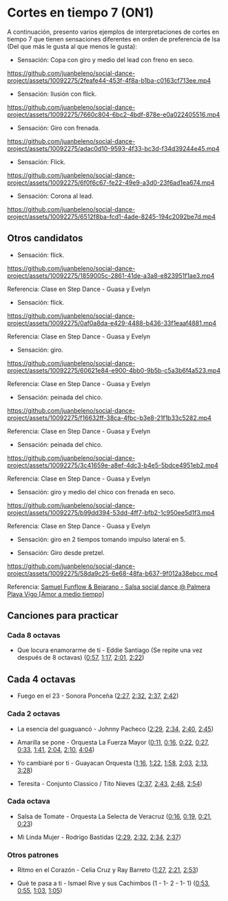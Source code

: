 # Cortes en tiempo 7 (ON1)

A continuación, presento varios ejemplos de interpretaciones de cortes en tiempo 7 que tienen sensaciones diferentes en orden de preferencia de Isa (Del que más le gusta al que menos le gusta):

- Sensación: Copa con giro y medio del lead con freno en seco.

https://github.com/juanbeleno/social-dance-project/assets/10092275/2feafe44-453f-4f8a-b1ba-c0163cf713ee.mp4


- Sensación: Ilusión con flick.

https://github.com/juanbeleno/social-dance-project/assets/10092275/7660c804-6bc2-4bdf-878e-e0a022405516.mp4


- Sensación: Giro con frenada.

https://github.com/juanbeleno/social-dance-project/assets/10092275/adac0d10-9593-4f33-bc3d-f34d39244e45.mp4


- Sensación: Flick.

https://github.com/juanbeleno/social-dance-project/assets/10092275/6f0f6c67-fe22-49e9-a3d0-23f6ad1ea674.mp4


- Sensación: Corona al lead.

https://github.com/juanbeleno/social-dance-project/assets/10092275/6512f8ba-fcd1-4ade-8245-194c2092be7d.mp4


## Otros candidatos

- Sensación: flick.

https://github.com/juanbeleno/social-dance-project/assets/10092275/1859005c-2861-41de-a3a8-e823951f1ae3.mp4

Referencia: Clase en Step Dance - Guasa y Evelyn

- Sensación: flick.

https://github.com/juanbeleno/social-dance-project/assets/10092275/0af0a8da-e429-4488-b436-33f1eaaf4881.mp4

Referencia: Clase en Step Dance - Guasa y Evelyn


- Sensación: giro.

https://github.com/juanbeleno/social-dance-project/assets/10092275/60621e84-e900-4bb0-9b5b-c5a3b6f4a523.mp4

Referencia: Clase en Step Dance - Guasa y Evelyn


- Sensación: peinada del chico.

https://github.com/juanbeleno/social-dance-project/assets/10092275/f16632ff-38ca-4fbc-b3e8-21f1b33c5282.mp4

Referencia: Clase en Step Dance - Guasa y Evelyn


- Sensación: peinada del chico.

https://github.com/juanbeleno/social-dance-project/assets/10092275/3c41659e-a8ef-4dc3-b4e5-5bdce4951eb2.mp4

Referencia: Clase en Step Dance - Guasa y Evelyn


- Sensación: giro y medio del chico con frenada en seco.

https://github.com/juanbeleno/social-dance-project/assets/10092275/b99dd394-53dd-4ff7-bfb2-1c950ee5d1f3.mp4

Referencia: Clase en Step Dance - Guasa y Evelyn


- Sensación: giro en 2 tiempos tomando impulso lateral en 5.


- Sensación: Giro desde pretzel.
  
https://github.com/juanbeleno/social-dance-project/assets/10092275/58da9c25-6e68-48fa-b637-9f012a38ebcc.mp4

Referencia: [Samuel Funflow & Bejarano - Salsa social dance @ Palmera Playa Vigo [Amor a medio tiempo]](https://youtu.be/rCUl8SBqDv0?t=42)


## Canciones para practicar

### Cada 8 octavas

- Que locura enamorarme de ti - Eddie Santiago (Se repite una vez después de 8 octavas) ([0:57](https://youtu.be/SqK_zXX-9k0?si=aCiUuPjRS4r2aFxJ&t=57), [1:17](https://youtu.be/SqK_zXX-9k0?si=bG1B0PIeKL6cjqkK&t=77), [2:01](https://youtu.be/SqK_zXX-9k0?si=fJcF-pjh0avb1AmW&t=121), [2:22](https://youtu.be/SqK_zXX-9k0?si=7_7nmBsiT_tYVQQG&t=142))

## Cada 4 octavas

- Fuego en el 23 - Sonora Ponceña ([2:27](https://youtu.be/5404tYDaTfk?si=9Wj-rLuVshtM72G4&t=147), [2:32](https://youtu.be/5404tYDaTfk?si=oDI7qje8zZltuoQ9&t=152), [2:37](https://youtu.be/5404tYDaTfk?si=-XHEFs5NaMHkWdd6&t=157), [2:42](https://youtu.be/5404tYDaTfk?si=R6Xop-coQrD-9Doq&t=162))

### Cada 2 octavas

- La esencia del guaguancó - Johnny Pacheco ([2:29](https://youtu.be/G_cQrxL3v88?si=HmlpgTfFJT9pJJ0a&t=149), [2:34](https://youtu.be/G_cQrxL3v88?si=U9YOsi8QUUgfoT3g&t=154), [2:40](https://youtu.be/G_cQrxL3v88?si=RJfoK5E2tOuhFKFs&t=160), [2:45](https://youtu.be/G_cQrxL3v88?si=G5UkLoGZzyTBm9wU&t=165))

- Amarilla se pone - Orquesta La Fuerza Mayor ([0:11](https://youtu.be/tEFbdoS7SGg?si=VIhEPJN5Uz7gQ2U-&t=11), [0:16](https://youtu.be/tEFbdoS7SGg?si=d10BE23rjaoFVKBQ&t=16), [0:22](https://youtu.be/tEFbdoS7SGg?si=kaqGn6YBcynPTywy&t=22), [0:27](https://youtu.be/tEFbdoS7SGg?si=Jo_elqz6O6os4asO&t=27), [0:33](https://youtu.be/tEFbdoS7SGg?si=lpDaUZNG_fSVCyOE&t=33), [1:41](https://youtu.be/tEFbdoS7SGg?si=kjLAQT0oMLqt2GNA&t=101), [2:04](https://youtu.be/tEFbdoS7SGg?si=rZYHHY5HQoxTnjbh&t=124), [2:10](https://youtu.be/tEFbdoS7SGg?si=KnAE8_4BhRmAPy7B&t=130), [4:04](https://youtu.be/tEFbdoS7SGg?si=TkkOnk3ionvQG3Qj&t=244))

- Yo cambiaré por ti - Guayacan Orquesta ([1:16](https://youtu.be/tj7gFhIBlx8?si=Mc4LzztAgn1HHlAp&t=76), [1:22](https://youtu.be/tj7gFhIBlx8?si=foTjxywZNVj-jfeJ&t=82), [1:58](https://youtu.be/tj7gFhIBlx8?si=XDol6c67WBVdlY7M&t=118), [2:03](https://youtu.be/tj7gFhIBlx8?si=Yh_li3PdtJH-MvuS&t=123), [2:13](https://youtu.be/tj7gFhIBlx8?si=CwVO2QrsIA9NWJSX&t=133), [3:28](https://youtu.be/tj7gFhIBlx8?si=_cYG4wQfeG8lbuIc&t=208))

- Teresita - Conjunto Classico / Tito Nieves ([2:37](https://youtu.be/HEjkt1otXf0?si=t7S7CgxTuS5BXEYF&t=157), [2:43](https://youtu.be/HEjkt1otXf0?si=asqwKugZNuKDIaWM&t=163), [2:48](https://youtu.be/HEjkt1otXf0?si=MupLpNW3X1vMbUt9&t=168), [2:54](https://youtu.be/HEjkt1otXf0?si=IbLXC_9VtH8m6Sa7&t=174))

### Cada octava

- Salsa de Tomate - Orquesta La Selecta de Veracruz ([0:16](https://youtu.be/yrPybSmCbD8?si=zfAalUVNscyPYRWV&t=16), [0:19](https://youtu.be/yrPybSmCbD8?si=XiOUS0AqcaaVeq1r&t=19), [0:21](https://youtu.be/yrPybSmCbD8?si=Rx7aunvSrC6N2jXn&t=21), [0:23](https://youtu.be/yrPybSmCbD8?si=1Ugx6Kj95oUyOLFD&t=23))

- Mi Linda Mujer - Rodrigo Bastidas ([2:29](https://youtu.be/PdbOMqI9noI?si=JTaplRBBzsPyHfzn&t=149), [2:32](https://youtu.be/PdbOMqI9noI?si=e9kppbh8rQHLCJPq&t=152), [2:34](https://youtu.be/PdbOMqI9noI?si=iRVzBgTE-eWzhD6c&t=154), [2:37](https://youtu.be/PdbOMqI9noI?si=eatuyjCPz88Lefr9&t=157))

### Otros patrones

- Ritmo en el Corazón - Celia Cruz y Ray Barreto ([1:27](https://youtu.be/Bstf--ymw20?si=CAdH5m6dxOHzG0tH&t=87), [2:21](https://youtu.be/Bstf--ymw20?si=fu08XO53bUFRXhA4&t=141), [2:53](https://youtu.be/Bstf--ymw20?si=YB1Gq6DF4Serqk8S&t=173))

- Què te pasa a ti - Ismael Rive y sus Cachimbos (1 - 1- 2 - 1- 1) ([0:53](https://youtu.be/DQP6EB2o-pA?si=1DGNaq6k72ZUFA2b&t=53), [0:55](https://youtu.be/DQP6EB2o-pA?si=o4hKApNbgEFDPudF&t=55), [1:03](https://youtu.be/DQP6EB2o-pA?si=0WriUsCM-FTOgG2o&t=63), [1:05](https://youtu.be/DQP6EB2o-pA?si=agCvTAwmeYwj3jYi&t=65))
